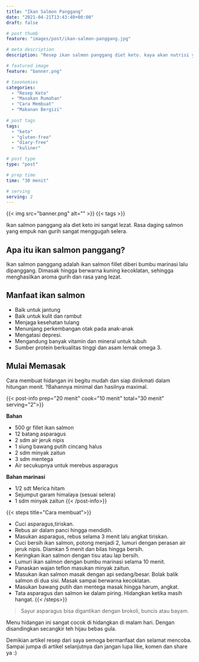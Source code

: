 ```yaml
---
title: "Ikan Salmon Panggang"
date: "2021-04-21T13:43:40+00:00"
draft: false

# post thumb
feature: "images/post/ikan-salmon-panggang.jpg"

# meta description
description: "Resep ikan salmon panggang diet keto. kaya akan nutrisi yang banyak manfaatnya bagi kesehatan."

# featured image
feature: "banner.png"

# taxonomies
categories:
  - "Resep Keto"
  - "Masakan Rumahan"
  - "Cara Membuat"
  - "Makanan Bergizi"
  
# post tags
tags:
  - "keto"
  - "gluten-free"
  - "diary-free"
  - "kuliner"

# post type
type: "post"

# prep time
time: "30 menit"

# serving
serving: 2
---
```


{{< img src="banner.png" alt="" >}}
{{< tags >}}

Ikan salmon panggang ala diet keto ini sangat lezat. Rasa daging salmon yang empuk nan gurih sangat menggugah selera.

## Apa itu ikan salmon panggang?

Ikan salmon panggang adalah ikan salmon fillet diberi bumbu marinasi lalu dipanggang. Dimasak hingga berwarna kuning kecoklatan, sehingga menghasilkan aroma gurih dan rasa yang lezat.

## Manfaat ikan salmon

- Baik untuk jantung
- Baik untuk kulit dan rambut
- Menjaga kesehatan tulang
- Menunjang perkembangan otak pada anak-anak
- Mengatasi depresi.
- Mengandung banyak vitamin dan mineral untuk tubuh
- Sumber protein berkualitas tinggi dan asam lemak omega 3.

## Mulai Memasak 

Cara membuat hidangan ini begitu mudah dan siap dinikmati dalam hitungan menit. ?Bahannya minimal dan hasilnya maximal. 

{{< post-info prep="20 menit" cook="10 menit" total="30 menit" serving="2">}}

__Bahan__

- 500 gr fillet ikan salmon
- 12 batang asparagus
- 2 sdm air jeruk nipis
- 1 siung bawang putih cincang halus
- 2 sdm minyak zaitun
- 3 sdm mentega
- Air secukupnya untuk merebus asparagus

__Bahan marinasi__

- 1/2 sdt Merica hitam
- Sejumput garam himalaya (sesuai selera)
- 1 sdm minyak zaitun
{{< /post-info>}}

{{< steps title="Cara membuat">}}
- Cuci asparagus,tiriskan.
- Rebus air dalam panci hingga mendidih.
- Masukan asparagus, rebus selama 3 menit lalu angkat tiriskan.
- Cuci bersih ikan salmon, potong menjadi 2,  lumuri dengan perasan air jeruk nipis. Diamkan 5 menit dan bilas hingga bersih.
- Keringkan ikan salmon dengan tisu atau lap bersih.
- Lumuri ikan salmon dengan bumbu marinasi selama 10 menit.
- Panaskan wajan teflon masukan minyak zaitun.
- Masukan ikan salmon masak dengan api sedang/besar. Bolak balik salmon di dua sisi. Masak sampai berwarna kecoklatan.
- Masukan bawang putih dan mentega masak hingga harum, angkat.
- Tata asparagus dan salmon ke dalam piring. Hidangkan ketika masih hangat.
{{< /steps>}}

> Sayur asparagus bisa digantikan dengan brokoli, buncis atau bayam.

Menu hidangan ini sangat cocok di hidangkan di malam hari. Dengan disandingkan secangkir teh hijau bebas gula.

Demikian artikel resep dari saya semoga bermanfaat dan selamat mencoba. Sampai jumpa di artikel selanjutnya dan jangan lupa like, komen dan share ya :)
